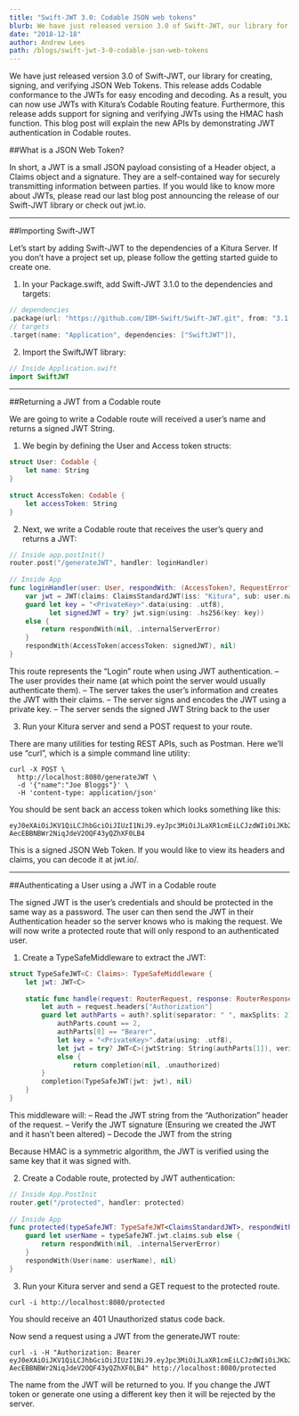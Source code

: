 ```yaml
---
title: "Swift-JWT 3.0: Codable JSON web tokens"
blurb: We have just released version 3.0 of Swift-JWT, our library for creating, signing, and verifying JSON Web Tokens
date: "2018-12-18"
author: Andrew Lees
path: /blogs/swift-jwt-3-0-codable-json-web-tokens
---
```


We have just released version 3.0 of Swift-JWT, our library for creating, signing, and verifying JSON Web Tokens. This release adds Codable conformance to the JWTs for easy encoding and decoding. As a result, you can now use JWTs with Kitura’s Codable Routing feature. Furthermore, this release adds support for signing and verifying JWTs using the HMAC hash function. This blog post will explain the new APIs by demonstrating JWT authentication in Codable routes.

##What is a JSON Web Token?

In short, a JWT is a small JSON payload consisting of a Header object, a Claims object and a signature. They are a self-contained way for securely transmitting information between parties. If you would like to know more about JWTs, please read our last blog post announcing the release of our Swift-JWT library or check out jwt.io.

---

##Importing Swift-JWT

Let’s start by adding Swift-JWT to the dependencies of a Kitura Server. If you don’t have a project set up, please follow the getting started guide to create one.

1. In your Package.swift, add Swift-JWT 3.1.0 to the dependencies and targets:

```swift
// dependencies
.package(url: "https://github.com/IBM-Swift/Swift-JWT.git", from: "3.1.0")
// targets
.target(name: "Application", dependencies: ["SwiftJWT"]),
```

2. Import the SwiftJWT library:

```swift
// Inside Application.swift
import SwiftJWT
```

---

##Returning a JWT from a Codable route

We are going to write a Codable route will received a user’s name and returns a signed JWT String.

1. We begin by defining the User and Access token structs:

```swift
struct User: Codable {
    let name: String
}
 
struct AccessToken: Codable {
    let accessToken: String
}
```

2. Next, we write a Codable route that receives the user’s query and returns a JWT:

```swift
// Inside app.postInit()
router.post("/generateJWT", handler: loginHandler)
 
// Inside App
func loginHandler(user: User, respondWith: (AccessToken?, RequestError?) -> Void) {
    var jwt = JWT(claims: ClaimsStandardJWT(iss: "Kitura", sub: user.name))
    guard let key = "<PrivateKey>".data(using: .utf8),
          let signedJWT = try? jwt.sign(using: .hs256(key: key))
    else {
        return respondWith(nil, .internalServerError)
    }
    respondWith(AccessToken(accessToken: signedJWT), nil)
}
```

This route represents the “Login” route when using JWT authentication.
– The user provides their name (at which point the server would usually authenticate them).
– The server takes the user’s information and creates the JWT with their claims.
– The server signs and encodes the JWT using a private key.
– The server sends the signed JWT String back to the user

3. Run your Kitura server and send a POST request to your route.

There are many utilities for testing REST APIs, such as Postman. Here we’ll use “curl”, which is a simple command line utility:

```
curl -X POST \
  http://localhost:8080/generateJWT \
  -d '{"name":"Joe Bloggs"}' \
  -H 'content-type: application/json'
```

You should be sent back an access token which looks something like this:

```
eyJ0eXAiOiJKV1QiLCJhbGciOiJIUzI1NiJ9.eyJpc3MiOiJLaXR1cmEiLCJzdWIiOiJKb2UgQmxvZ2dzIn0.Q2UbWSsU-AecEBBNBWr2NiqJdeV2OQF43yQZhXF0LB4
```

This is a signed JSON Web Token. If you would like to view its headers and claims, you can decode it at jwt.io/.

---

##Authenticating a User using a JWT in a Codable route

The signed JWT is the user’s credentials and should be protected in the same way as a password. The user can then send the JWT in their Authentication header so the server knows who is making the request. We will now write a protected route that will only respond to an authenticated user.

1. Create a TypeSafeMiddleware to extract the JWT:

```swift
struct TypeSafeJWT<C: Claims>: TypeSafeMiddleware {
    let jwt: JWT<C>
     
    static func handle(request: RouterRequest, response: RouterResponse, completion: @escaping (TypeSafeJWT?, RequestError?) -> Void) {
        let auth = request.headers["Authorization"]
        guard let authParts = auth?.split(separator: " ", maxSplits: 2),
            authParts.count == 2,
            authParts[0] == "Bearer",
            let key = "<PrivateKey>".data(using: .utf8),
            let jwt = try? JWT<C>(jwtString: String(authParts[1]), verifier: .hs256(key: key))
            else {
                return completion(nil, .unauthorized)
        }
        completion(TypeSafeJWT(jwt: jwt), nil)
    }
}
```

This middleware will:
– Read the JWT string from the “Authorization” header of the request.
– Verify the JWT signature (Ensuring we created the JWT and it hasn’t been altered)
– Decode the JWT from the string

Because HMAC is a symmetric algorithm, the JWT is verified using the same key that it was signed with.

2. Create a Codable route, protected by JWT authentication:

```swift
// Inside App.PostInit
router.get("/protected", handler: protected)
 
// Inside App
func protected(typeSafeJWT: TypeSafeJWT<ClaimsStandardJWT>, respondWith: (User?, RequestError?) -> Void) {
    guard let userName = typeSafeJWT.jwt.claims.sub else {
        return respondWith(nil, .internalServerError)
    }
    respondWith(User(name: userName), nil)
}
```

3. Run your Kitura server and send a GET request to the protected route.

```
curl -i http://localhost:8080/protected
```

You should receive an 401 Unauthorized status code back.

Now send a request using a JWT from the generateJWT route:

```
curl -i -H "Authorization: Bearer eyJ0eXAiOiJKV1QiLCJhbGciOiJIUzI1NiJ9.eyJpc3MiOiJLaXR1cmEiLCJzdWIiOiJKb2UgQmxvZ2dzIn0.Q2UbWSsU-AecEBBNBWr2NiqJdeV2OQF43yQZhXF0LB4" http://localhost:8080/protected
```

The name from the JWT will be returned to you. If you change the JWT token or generate one using a different key then it will be rejected by the server.